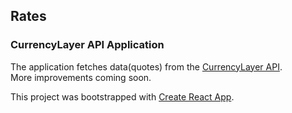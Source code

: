 ## Rates

### CurrencyLayer API Application

The application fetches data(quotes) from the [CurrencyLayer API](https://currencylayer.com).<br>
More improvements coming soon.

This project was bootstrapped with [Create React App](https://github.com/facebook/create-react-app).
